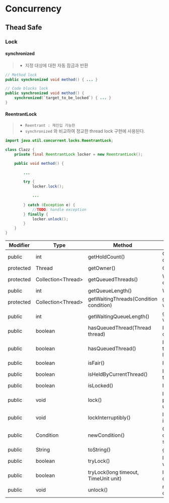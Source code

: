 # Concurrency

## Thead Safe

### Lock

#### synchronized

> - 지정 대상에 대한 자동 잠금과 반환

```java
// Method lock
public synchronized void method() { ... }

// Code blocks lock
public synchronized void method() { 
    synchronized(`target_to_be_locked`) { ... }
}
```

#### ReentrantLock

> - `Reentrant : 재진입 가능한`
> - `synchronized` 와 비교하여 정교한 thread lock 구현에 사용된다.

```java
import java.util.concurrent.locks.ReentrantLock;

class Clazz {
    private final ReentrantLock locker = new ReentrantLock();

    public void method() {
        
        ...

        try {
            locker.lock();

            ...
            
        } catch (Exception e) {
            //TODO: handle exception
        } finally {
            locker.unlock();
        }
    }
}
```

|Modifier|Type|Method|Actions|
|-|-|-|-|
|public|int|getHoldCount()|Count of owned lock of current thread|
|protected|Thread|getOwner()|Current lock owner|
|protected|Collection\<Thread\>|getQueuedThreads()|Waiting thread collection|
|public|int|getQueueLength()|Waiting thread count|
|protected|Collection\<Thread\>|getWaitingThreads(Condition condition)|getQueuedThreads() with condition|
|public|int|getWaitingQueueLength()|getQueueLength() with condition|
|public|boolean|hasQueuedThread(Thread thread)|Is waiting thread for current lock|
|public|boolean|hasQueuedThread()|Is there waiting thread for current lock|
|public|boolean|isFair()|Is current lock fair|
|public|boolean|isHeldByCurrentThread()|Is held by current thread|
|public|boolean|isLocked()|Is current lock held|
|public|void|lock()|lock from current position, or waiting unlock() to lock|
|public|void|lockInterruptibly()|lock(), unless interrupted|
|public|Condition|newCondition()|Get condition, that control separated signal by condition|
|public|String|toString()|get object as string|
|public|boolean|tryLock()|lock() at once without waiting|
|public|boolean|tryLock(long timeout, TimeUnit unit)|lockInterruptibly() during timeout|
|public|void|unlock()|release current lock, one by one|

